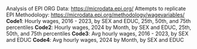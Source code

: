 Analysis of EPI ORG Data: https://microdata.epi.org/
Attempts to replicate EPI Methodology: https://microdata.epi.org/methodology/wagevariables/
**Code1**: Hourly wages, 2016 - 2023, by SEX and EDUC, 25th, 50th, and 75th percentiles
**Code2**: Hourly wages, 2024 by Month, by SEX and EDUC, 25th, 50th, and 75th percentiles
**Code3**: Avg hourly wages, 2016 - 2023, by SEX and EDUC
**Code4**: Avg hourly wages, 2024 by Month, by SEX and EDUC
